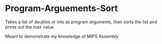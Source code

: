 # Program-Arguements-Sort
Takes a list of doubles or ints as program arguments, then sorts the list and prints out the max value

Meant to demonstrate my knowledge of MIPS Assembly
